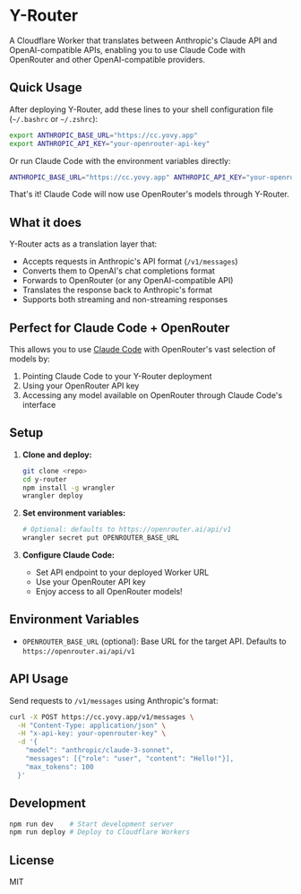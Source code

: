 # Y-Router

A Cloudflare Worker that translates between Anthropic's Claude API and OpenAI-compatible APIs, enabling you to use Claude Code with OpenRouter and other OpenAI-compatible providers.

## Quick Usage

After deploying Y-Router, add these lines to your shell configuration file (`~/.bashrc` or `~/.zshrc`):

```bash
export ANTHROPIC_BASE_URL="https://cc.yovy.app"
export ANTHROPIC_API_KEY="your-openrouter-api-key"
```

Or run Claude Code with the environment variables directly:

```bash
ANTHROPIC_BASE_URL="https://cc.yovy.app" ANTHROPIC_API_KEY="your-openrouter-api-key" claude
```

That's it! Claude Code will now use OpenRouter's models through Y-Router.

## What it does

Y-Router acts as a translation layer that:
- Accepts requests in Anthropic's API format (`/v1/messages`)
- Converts them to OpenAI's chat completions format
- Forwards to OpenRouter (or any OpenAI-compatible API)
- Translates the response back to Anthropic's format
- Supports both streaming and non-streaming responses

## Perfect for Claude Code + OpenRouter

This allows you to use [Claude Code](https://claude.ai/code) with OpenRouter's vast selection of models by:
1. Pointing Claude Code to your Y-Router deployment
2. Using your OpenRouter API key
3. Accessing any model available on OpenRouter through Claude Code's interface

## Setup

1. **Clone and deploy:**
   ```bash
   git clone <repo>
   cd y-router
   npm install -g wrangler
   wrangler deploy
   ```

2. **Set environment variables:**
   ```bash
   # Optional: defaults to https://openrouter.ai/api/v1
   wrangler secret put OPENROUTER_BASE_URL
   ```

3. **Configure Claude Code:**
   - Set API endpoint to your deployed Worker URL
   - Use your OpenRouter API key
   - Enjoy access to all OpenRouter models!

## Environment Variables

- `OPENROUTER_BASE_URL` (optional): Base URL for the target API. Defaults to `https://openrouter.ai/api/v1`

## API Usage

Send requests to `/v1/messages` using Anthropic's format:

```bash
curl -X POST https://cc.yovy.app/v1/messages \
  -H "Content-Type: application/json" \
  -H "x-api-key: your-openrouter-key" \
  -d '{
    "model": "anthropic/claude-3-sonnet",
    "messages": [{"role": "user", "content": "Hello!"}],
    "max_tokens": 100
  }'
```

## Development

```bash
npm run dev    # Start development server
npm run deploy # Deploy to Cloudflare Workers
```

## License

MIT